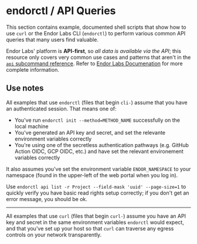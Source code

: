 # endorctl / API Queries

This section contains example, documented shell scripts that show how to use `curl` or the Endor Labs CLI (`endorctl`) to perform various common API queries that many users find valuable.

Endor Labs' platform is **API-first**, so _all data is available via the API_; this resource only covers very common use cases and patterns that aren't in the [`api` subcommand reference](https://docs.endorlabs.com/endorctl/commands/api/). Refer to [Endor Labs Documenation](https://docs.endorlabs.com/) for more complete information.

## Use notes

All examples that use `endorctl` (files that begin `cli-`) assume that you have an authenticated session. That means one of:

* You've run `endorctl init --method=METHOD_NAME` successfully on the local machine
* You've generated an API key and secret, and set the relevante environment variables correctly
* You're using one of the secretless authentication pathways (e.g. GitHub Action OIDC, GCP OIDC, etc.) and have set the relevant environement variables correctly

It also assumes you've set the environment variable `ENDOR_NAMESPACE` to your namespace (found in the upper-left of the web portal when you log in).

Use `endorctl api list -r Project --field-mask 'uuid' --page-size=1` to quickly verify you have basic read rights setup correctly; if you don't get an error message, you should be ok.

-----

All examples that use `curl` (files that begin `curl-`) assume you have an API key and secret in the same environment variables `endorctl` would expect, and that you've set up your host so that `curl` can traverse any egress controls on your network transparently.
